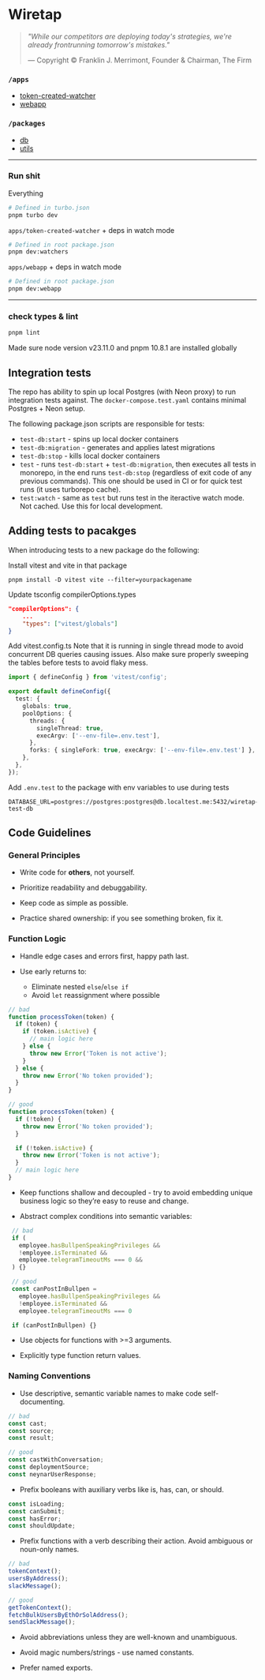 # Wiretap

> _"While our competitors are deploying today's strategies, we're already
> frontrunning tomorrow's mistakes."_
>
> — Copyright © Franklin J. Merrimont, Founder & Chairman, The Firm

### `/apps`

- [token-created-watcher](apps/token-created-watcher/README.md)
- [webapp](apps/webapp/README.md)

### `/packages`

- [db](packages/db/README.md)
- [utils](packages/utils/README.md)

---

### Run shit

Everything

```bash
# Defined in turbo.json
pnpm turbo dev
```

`apps/token-created-watcher` + deps in watch mode

```bash
# Defined in root package.json
pnpm dev:watchers
```

`apps/webapp` + deps in watch mode

```bash
# Defined in root package.json
pnpm dev:webapp
```

---

### check types & lint

```bash
pnpm lint
```

Made sure node version v23.11.0 and pnpm 10.8.1 are installed globally

## Integration tests

The repo has ability to spin up local Postgres (with Neon proxy) to run integration tests against.
The `docker-compose.test.yaml` contains minimal Postgres + Neon setup.

The following package.json scripts are responsible for tests:

- `test-db:start` - spins up local docker containers
- `test-db:migration` - generates and applies latest migrations
- `test-db:stop` - kills local docker containers
- `test` - runs `test-db:start` + `test-db:migration`, then executes all tests in monorepo, in the end runs `test-db:stop` (regardless of exit code of any previous commands). This one should be used in CI or for quick test runs (it uses turborepo cache).
- `test:watch` - same as `test` but runs test in the iteractive watch mode. Not cached. Use this for local development.

## Adding tests to pacakges

When introducing tests to a new package do the following:

Install vitest and vite in that package

```
pnpm install -D vitest vite --filter=yourpackagename
```

Update tsconfig compilerOptions.types

```json
"compilerOptions": {
    ...
    "types": ["vitest/globals"]
}
```

Add vitest.config.ts
Note that it is running in single thread mode to avoid concurrent DB queries causing issues.
Also make sure properly sweeping the tables before tests to avoid flaky mess.

```typescript
import { defineConfig } from 'vitest/config';

export default defineConfig({
  test: {
    globals: true,
    poolOptions: {
      threads: {
        singleThread: true,
        execArgv: ['--env-file=.env.test'],
      },
      forks: { singleFork: true, execArgv: ['--env-file=.env.test'] },
    },
  },
});
```

Add `.env.test` to the package with env variables to use during tests

```
DATABASE_URL=postgres://postgres:postgres@db.localtest.me:5432/wiretap-test-db
```

## Code Guidelines

### General Principles

- Write code for <b>others</b>, not yourself.

- Prioritize readability and debuggability.

- Keep code as simple as possible.

- Practice shared ownership: if you see something broken, fix it.

### Function Logic

- Handle edge cases and errors first, happy path last.

- Use early returns to:
  - Eliminate nested `else`/`else if`
  - Avoid `let` reassignment where possible

```typescript
// bad
function processToken(token) {
  if (token) {
    if (token.isActive) {
      // main logic here
    } else {
      throw new Error('Token is not active');
    }
  } else {
    throw new Error('No token provided');
  }
}

// good
function processToken(token) {
  if (!token) {
    throw new Error('No token provided');
  }

  if (!token.isActive) {
    throw new Error('Token is not active');
  }
  // main logic here
}
```

- Keep functions shallow and decoupled - try to avoid embedding unique business logic so they’re easy to reuse and change.

- Abstract complex conditions into semantic variables:

```typescript
 // bad
 if (
   employee.hasBullpenSpeakingPrivileges &&
   !employee.isTerminated &&
   employee.telegramTimeoutMs === 0 &&
 ) {}

 // good
 const canPostInBullpen =
   employee.hasBullpenSpeakingPrivileges &&
   !employee.isTerminated &&
   employee.telegramTimeoutMs === 0

 if (canPostInBullpen) {}
```

- Use objects for functions with >=3 arguments.

- Explicitly type function return values.

### Naming Conventions

- Use descriptive, semantic variable names to make code self-documenting.

```ts
// bad
const cast;
const source;
const result;

// good
const castWithConversation;
const deploymentSource;
const neynarUserResponse;
```

- Prefix booleans with auxiliary verbs like is, has, can, or should.

```typescript
const isLoading;
const canSubmit;
const hasError;
const shouldUpdate;
```

- Prefix functions with a verb describing their action. Avoid ambiguous or noun-only names.

```typescript
// bad
tokenContext();
usersByAddress();
slackMessage();

// good
getTokenContext();
fetchBulkUsersByEthOrSolAddress();
sendSlackMessage();
```

- Avoid abbreviations unless they are well-known and unambiguous.

- Avoid magic numbers/strings - use named constants.

- Prefer named exports.
